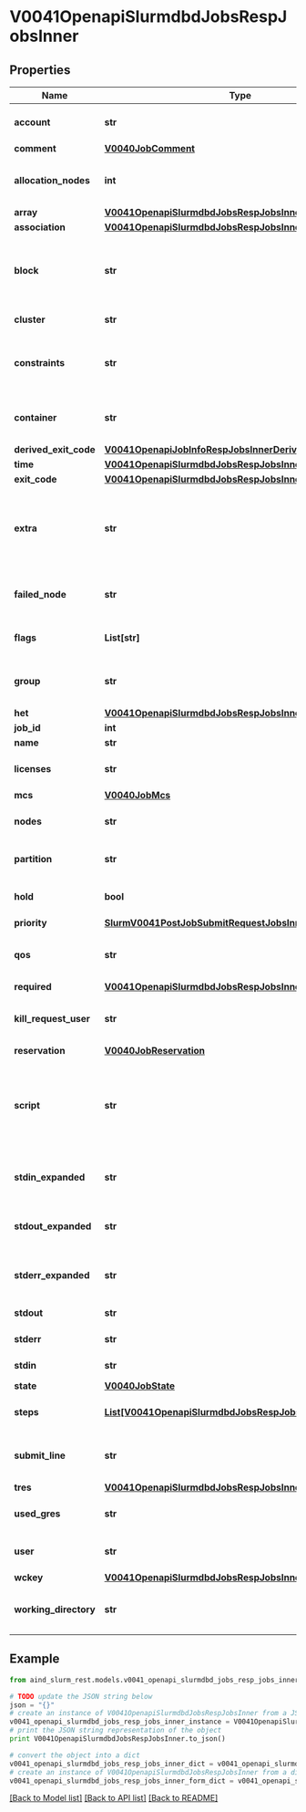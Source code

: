# V0041OpenapiSlurmdbdJobsRespJobsInner


## Properties

Name | Type | Description | Notes
------------ | ------------- | ------------- | -------------
**account** | **str** | Account the job ran under | [optional] 
**comment** | [**V0040JobComment**](V0040JobComment.md) |  | [optional] 
**allocation_nodes** | **int** | List of nodes allocated to the job | [optional] 
**array** | [**V0041OpenapiSlurmdbdJobsRespJobsInnerArray**](V0041OpenapiSlurmdbdJobsRespJobsInnerArray.md) |  | [optional] 
**association** | [**V0041OpenapiSlurmdbdJobsRespJobsInnerAssociation**](V0041OpenapiSlurmdbdJobsRespJobsInnerAssociation.md) |  | [optional] 
**block** | **str** | The name of the block to be used (used with Blue Gene systems) | [optional] 
**cluster** | **str** | Cluster name | [optional] 
**constraints** | **str** | Feature(s) the job requested as a constraint | [optional] 
**container** | **str** | Absolute path to OCI container bundle | [optional] 
**derived_exit_code** | [**V0041OpenapiJobInfoRespJobsInnerDerivedExitCode**](V0041OpenapiJobInfoRespJobsInnerDerivedExitCode.md) |  | [optional] 
**time** | [**V0041OpenapiSlurmdbdJobsRespJobsInnerTime**](V0041OpenapiSlurmdbdJobsRespJobsInnerTime.md) |  | [optional] 
**exit_code** | [**V0041OpenapiSlurmdbdJobsRespJobsInnerExitCode**](V0041OpenapiSlurmdbdJobsRespJobsInnerExitCode.md) |  | [optional] 
**extra** | **str** | Arbitrary string used for node filtering if extra constraints are enabled | [optional] 
**failed_node** | **str** | Name of node that caused job failure | [optional] 
**flags** | **List[str]** | Flags associated with the job | [optional] 
**group** | **str** | Group ID of the user that owns the job | [optional] 
**het** | [**V0041OpenapiSlurmdbdJobsRespJobsInnerHet**](V0041OpenapiSlurmdbdJobsRespJobsInnerHet.md) |  | [optional] 
**job_id** | **int** | Job ID | [optional] 
**name** | **str** | Job name | [optional] 
**licenses** | **str** | License(s) required by the job | [optional] 
**mcs** | [**V0040JobMcs**](V0040JobMcs.md) |  | [optional] 
**nodes** | **str** | Node(s) allocated to the job | [optional] 
**partition** | **str** | Partition assigned to the job | [optional] 
**hold** | **bool** | Hold (true) or release (false) job | [optional] 
**priority** | [**SlurmV0041PostJobSubmitRequestJobsInnerPriority**](SlurmV0041PostJobSubmitRequestJobsInnerPriority.md) |  | [optional] 
**qos** | **str** | Quality of Service assigned to the job | [optional] 
**required** | [**V0041OpenapiSlurmdbdJobsRespJobsInnerRequired**](V0041OpenapiSlurmdbdJobsRespJobsInnerRequired.md) |  | [optional] 
**kill_request_user** | **str** | User ID that requested termination of the job | [optional] 
**reservation** | [**V0040JobReservation**](V0040JobReservation.md) |  | [optional] 
**script** | **str** | Job batch script; only the first component in a HetJob is populated or honored | [optional] 
**stdin_expanded** | **str** | Job stdin with expanded fields | [optional] 
**stdout_expanded** | **str** | Job stdout with expanded fields | [optional] 
**stderr_expanded** | **str** | Job stderr with expanded fields | [optional] 
**stdout** | **str** | Path to stdout file | [optional] 
**stderr** | **str** | Path to stderr file | [optional] 
**stdin** | **str** | Path to stdin file | [optional] 
**state** | [**V0040JobState**](V0040JobState.md) |  | [optional] 
**steps** | [**List[V0041OpenapiSlurmdbdJobsRespJobsInnerStepsInner]**](V0041OpenapiSlurmdbdJobsRespJobsInnerStepsInner.md) | Individual steps in the job | [optional] 
**submit_line** | **str** | Command used to submit the job | [optional] 
**tres** | [**V0041OpenapiSlurmdbdJobsRespJobsInnerTres**](V0041OpenapiSlurmdbdJobsRespJobsInnerTres.md) |  | [optional] 
**used_gres** | **str** | Generic resources used by job | [optional] 
**user** | **str** | User that owns the job | [optional] 
**wckey** | [**V0041OpenapiSlurmdbdJobsRespJobsInnerWckey**](V0041OpenapiSlurmdbdJobsRespJobsInnerWckey.md) |  | [optional] 
**working_directory** | **str** | Path to current working directory | [optional] 

## Example

```python
from aind_slurm_rest.models.v0041_openapi_slurmdbd_jobs_resp_jobs_inner import V0041OpenapiSlurmdbdJobsRespJobsInner

# TODO update the JSON string below
json = "{}"
# create an instance of V0041OpenapiSlurmdbdJobsRespJobsInner from a JSON string
v0041_openapi_slurmdbd_jobs_resp_jobs_inner_instance = V0041OpenapiSlurmdbdJobsRespJobsInner.from_json(json)
# print the JSON string representation of the object
print V0041OpenapiSlurmdbdJobsRespJobsInner.to_json()

# convert the object into a dict
v0041_openapi_slurmdbd_jobs_resp_jobs_inner_dict = v0041_openapi_slurmdbd_jobs_resp_jobs_inner_instance.to_dict()
# create an instance of V0041OpenapiSlurmdbdJobsRespJobsInner from a dict
v0041_openapi_slurmdbd_jobs_resp_jobs_inner_form_dict = v0041_openapi_slurmdbd_jobs_resp_jobs_inner.from_dict(v0041_openapi_slurmdbd_jobs_resp_jobs_inner_dict)
```
[[Back to Model list]](../README.md#documentation-for-models) [[Back to API list]](../README.md#documentation-for-api-endpoints) [[Back to README]](../README.md)


